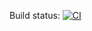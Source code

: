 Build status: [![CI](https://github.com/frc3322/code-2024/actions/workflows/build.yml/badge.svg)](https://github.com/frc3322/code-2024/actions/workflows/build.yml)
